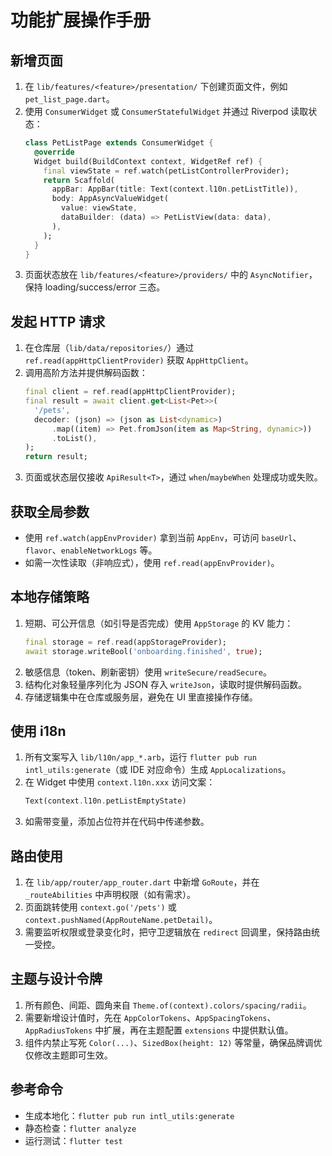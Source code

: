# 功能扩展操作手册

## 新增页面
1. 在 `lib/features/<feature>/presentation/` 下创建页面文件，例如 `pet_list_page.dart`。
2. 使用 `ConsumerWidget` 或 `ConsumerStatefulWidget` 并通过 Riverpod 读取状态：
   ```dart
   class PetListPage extends ConsumerWidget {
     @override
     Widget build(BuildContext context, WidgetRef ref) {
       final viewState = ref.watch(petListControllerProvider);
       return Scaffold(
         appBar: AppBar(title: Text(context.l10n.petListTitle)),
         body: AppAsyncValueWidget(
           value: viewState,
           dataBuilder: (data) => PetListView(data: data),
         ),
       );
     }
   }
   ```
3. 页面状态放在 `lib/features/<feature>/providers/` 中的 `AsyncNotifier`，保持 loading/success/error 三态。

## 发起 HTTP 请求
1. 在仓库层（`lib/data/repositories/`）通过 `ref.read(appHttpClientProvider)` 获取 `AppHttpClient`。
2. 调用高阶方法并提供解码函数：
   ```dart
   final client = ref.read(appHttpClientProvider);
   final result = await client.get<List<Pet>>(
     '/pets',
     decoder: (json) => (json as List<dynamic>)
         .map((item) => Pet.fromJson(item as Map<String, dynamic>))
         .toList(),
   );
   return result;
   ```
3. 页面或状态层仅接收 `ApiResult<T>`，通过 `when`/`maybeWhen` 处理成功或失败。

## 获取全局参数
- 使用 `ref.watch(appEnvProvider)` 拿到当前 `AppEnv`，可访问 `baseUrl`、`flavor`、`enableNetworkLogs` 等。
- 如需一次性读取（非响应式），使用 `ref.read(appEnvProvider)`。

## 本地存储策略
1. 短期、可公开信息（如引导是否完成）使用 `AppStorage` 的 KV 能力：
   ```dart
   final storage = ref.read(appStorageProvider);
   await storage.writeBool('onboarding.finished', true);
   ```
2. 敏感信息（token、刷新密钥）使用 `writeSecure/readSecure`。
3. 结构化对象轻量序列化为 JSON 存入 `writeJson`，读取时提供解码函数。
4. 存储逻辑集中在仓库或服务层，避免在 UI 里直接操作存储。

## 使用 i18n
1. 所有文案写入 `lib/l10n/app_*.arb`，运行 `flutter pub run intl_utils:generate`（或 IDE 对应命令）生成 `AppLocalizations`。
2. 在 Widget 中使用 `context.l10n.xxx` 访问文案：
   ```dart
   Text(context.l10n.petListEmptyState)
   ```
3. 如需带变量，添加占位符并在代码中传递参数。

## 路由使用
1. 在 `lib/app/router/app_router.dart` 中新增 `GoRoute`，并在 `_routeAbilities` 中声明权限（如有需求）。
2. 页面跳转使用 `context.go('/pets')` 或 `context.pushNamed(AppRouteName.petDetail)`。
3. 需要监听权限或登录变化时，把守卫逻辑放在 `redirect` 回调里，保持路由统一受控。

## 主题与设计令牌
1. 所有颜色、间距、圆角来自 `Theme.of(context).colors/spacing/radii`。
2. 需要新增设计值时，先在 `AppColorTokens`、`AppSpacingTokens`、`AppRadiusTokens` 中扩展，再在主题配置 `extensions` 中提供默认值。
3. 组件内禁止写死 `Color(...)`、`SizedBox(height: 12)` 等常量，确保品牌调优仅修改主题即可生效。

## 参考命令
- 生成本地化：`flutter pub run intl_utils:generate`
- 静态检查：`flutter analyze`
- 运行测试：`flutter test`
